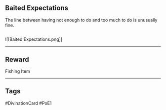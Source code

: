 ## Baited Expectations
The line between having not enough to do and too much to do is unusually fine.
## 
![[Baited Expectations.png]]

---
## Reward
Fishing Item

---
## Tags
#DivinationCard
#PoE1